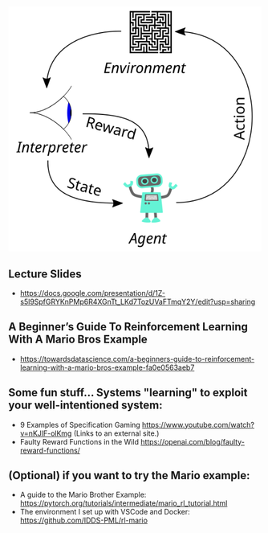 ![](R12/Reinforcement_learning_diagram.svg)


## Lecture Slides
- https://docs.google.com/presentation/d/1Z-s5l9SpfGRYKnPMp6R4XGnTt_LKd7TozUVaFTmqY2Y/edit?usp=sharing

## A Beginner’s Guide To Reinforcement Learning With A Mario Bros Example
- https://towardsdatascience.com/a-beginners-guide-to-reinforcement-learning-with-a-mario-bros-example-fa0e0563aeb7

## Some fun stuff... Systems "learning" to exploit your well-intentioned system:
- 9 Examples of Specification Gaming
https://www.youtube.com/watch?v=nKJlF-olKmg (Links to an external site.)
- Faulty Reward Functions in the Wild
https://openai.com/blog/faulty-reward-functions/

 

## (Optional) if you want to try the Mario example:
- A guide to the Mario Brother Example: https://pytorch.org/tutorials/intermediate/mario_rl_tutorial.html
- The environment I set up with VSCode and Docker: https://github.com/IDDS-PML/rl-mario